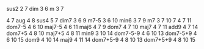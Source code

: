 sus2
2 7
dim
3 6
m
3 7

4 7
aug
4 8
sus4
5 7
dim7
3 6 9
m7-5
3 6 10
min6
3 7 9
m7
3 7 10
7
4 7 11
dom7-5
4 6 10
maj7-5
4 6 11
maj6
4 7 9
dom7
4 7 10
maj7
4 7 11
add9
4 7 14
dom7+5
4 8 10
maj7+5
4 8 11
min9
3 10 14
dom7-5-9
4 6 10 13
dom7-5+9
4 6 10 15
dom9
4 10 14
maj9
4 11 14
dom7+5-9
4 8 10 13
dom7+5+9
4 8 10 15